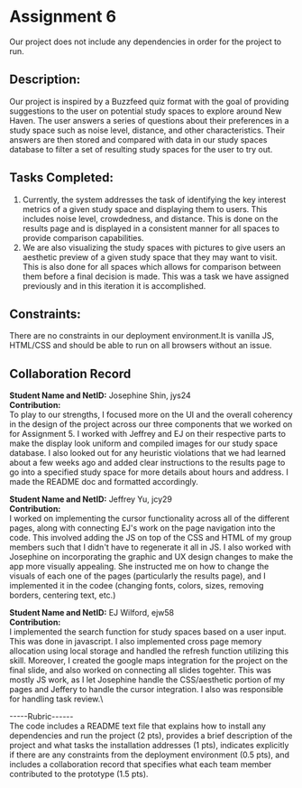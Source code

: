 # Assignment 6

Our project does not include any dependencies in order for the project to run.

## Description:

Our project is inspired by a Buzzfeed quiz format with the goal of providing suggestions to the user on potential study spaces to explore around New Haven. The user answers a series of questions about their preferences in a study space such as noise level, distance, and other characteristics. Their answers are then stored and compared with data in our study spaces database to filter a set of resulting study spaces for the user to try out. 

## Tasks Completed:

1. Currently, the system addresses the task of identifying the key interest metrics of a given study space and displaying them to users. This includes noise level, crowdedness, and distance. This is done on the results page and is displayed in a consistent manner for all spaces to provide comparison capabilities. 
2. We are also visualizing the study spaces with pictures to give users an aesthetic preview of a given study space that they may want to visit. This is also done for all spaces which allows for comparison between them before a final decision is made. This was a task we have assigned previously and in this iteration it is accomplished. 

## Constraints: 

There are no constraints in our deployment environment.It is vanilla JS, HTML/CSS and should be able to run on all browsers without an issue. 

## Collaboration Record

**Student Name and NetID:** Josephine Shin, jys24\
**Contribution:**\
To play to our strengths, I focused more on the UI and the overall coherency in the design of the project across our three components that we worked on for Assignment 5. I worked with Jeffrey and EJ on their respective parts to make the display look uniform and compiled images for our study space database. I also looked out for any heuristic violations that we had learned about a few weeks ago and added clear instructions to the results page to go into a specified study space for more details about hours and address. I made the README doc and formatted accordingly. 

**Student Name and NetID:** Jeffrey Yu, jcy29\
**Contribution:** \
I worked on implementing the cursor functionality across all of the different pages, along with connecting EJ's work on the page navigation into the code. This involved adding the JS on top of the CSS and HTML of my group members such that I didn't have to regenerate it all in JS. I also worked with Josephine on incorporating the graphic and UX design changes to make the app more visually appealing. She instructed me on how to change the visuals of each one of the pages (particularly the results page), and I implemented it in the codee (changing fonts, colors, sizes, removing borders, centering text, etc.) 

**Student Name and NetID:** EJ Wilford, ejw58\
**Contribution:** \
I implemented the search function for study spaces based on a user input. This was done in javascript. I also implemented cross page memory allocation using local storage and handled the refresh function utilizing this skill. Moreover, I created the google maps integration for the project on the final slide, and also worked on connecting all slides togehter. This was mostly JS work, as I let Josephine handle the CSS/aesthetic portion of my pages and Jeffery to handle the cursor integration. I also was responsible for handling task review.\



-----Rubric------\
The code includes a README text file that explains how to install any dependencies and run the project (2 pts), provides a brief description of the project and what tasks the installation addresses (1 pts), indicates explicitly if there are any constraints from the deployment environment (0.5 pts), and includes a collaboration record that specifies what each team member contributed to the prototype (1.5 pts).